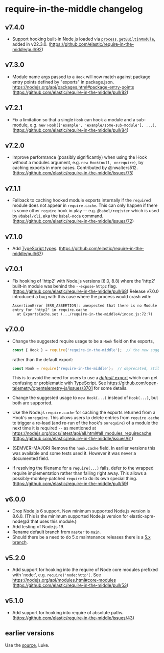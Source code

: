 # require-in-the-middle changelog

## v7.4.0

- Support hooking built-in Node.js loaded via
  [`process.getBuiltinModule`](https://nodejs.org/api/all.html#all_process_processgetbuiltinmoduleid),
  added in v22.3.0.
  (https://github.com/elastic/require-in-the-middle/pull/92)

## v7.3.0

- Module name args passed to a `Hook` will now match against package
  entry points defined by "exports" in package.json.
  https://nodejs.org/api/packages.html#package-entry-points
  (https://github.com/elastic/require-in-the-middle/pull/82)


## v7.2.1

- Fix a limitation so that a single `Hook` can hook a module and a sub-module,
  e.g. `new Hook(['example', 'example/some-sub-module'], ...)`.
  (https://github.com/elastic/require-in-the-middle/pull/84)


## v7.2.0

- Improve performance (possibly significantly) when using the Hook without
  a modules argument, e.g. `new Hook(null, onrequire)`, by caching exports
  in more cases. Contributed by @nwalters512.
  (https://github.com/elastic/require-in-the-middle/issues/75)


## v7.1.1

- Fallback to caching hooked module exports internally if the `require`d
  module does not appear in `require.cache`. This can only happen if there
  is some other `require` hook in play -- e.g. `@babel/register` which is
  used by `@babel/cli`, aka the `babel-node` command.
  (https://github.com/elastic/require-in-the-middle/issues/72)


## v7.1.0

- Add [TypeScript types](./types/index.d.ts).
  (https://github.com/elastic/require-in-the-middle/pull/67)


## v7.0.1

- Fix hooking of 'http2' with Node.js versions [8.0, 8.8) where the 'http2'
  built-in module was behind the `--expose-http2` flag.
  (https://github.com/elastic/require-in-the-middle/pull/68)
  Release v7.0.0 introduced a bug with this case where the process would crash with:

    ```
    AssertionError [ERR_ASSERTION]: unexpected that there is no Module entry for "http2" in require.cache
      at ExportsCache.set (.../require-in-the-middle4/index.js:72:7)
    ```

## v7.0.0

- Change the suggested require usage to be a `Hook` field on the exports,

  ```js
  const { Hook } = require('require-in-the-middle');  // the new suggested way
  ```

  rather than the default export:

  ```js
  const Hook = require('require-in-the-middle');  // deprecated, still supported for backward compat
  ```

  This is to avoid the need for users to use a [*default* export](https://www.typescriptlang.org/docs/handbook/declaration-files/templates/module-d-ts.html#default-exports)
  which can get confusing or problematic with TypeScript. See
  https://github.com/open-telemetry/opentelemetry-js/issues/3701 for some
  details.

- Change the suggested usage to `new Hook(...)` instead of `Hook(...)`, but
  both are supported.

- Use the Node.js `require.cache` for caching the exports returned from a
  Hook's `onrequire`. This allows users to delete entries from `require.cache`
  to trigger a re-load (and re-run of the hook's `onrequire`) of a module the
  next time it is required -- as mentioned at
  https://nodejs.org/docs/latest/api/all.html#all_modules_requirecache
  (https://github.com/elastic/require-in-the-middle/issues/61)

- (SEMVER-MAJOR) Remove the `hook.cache` field. In earlier versions this was
  available and some tests used it. However it was never a documented field.

- If resolving the filename for a `require(...)` fails, defer to the wrapped
  require implementation rather than failing right away. This allows a
  possibly-monkey-patched `require` to do its own special thing.
  (https://github.com/elastic/require-in-the-middle/pull/59)

## v6.0.0

- Drop Node.js 6 support. New minimum supported Node.js version is 8.6.0.
  (This is the minimum supported Node.js version for elastic-apm-node@3 that uses
  this module.)
- Add testing of Node.js 19.
- Rename default branch from `master` to `main`.
- Should there be a need to do 5.x maintenance releases there is a
  [5.x branch](https://github.com/elastic/require-in-the-middle/tree/5.x).

## v5.2.0

- Add support for hooking into the require of Node core modules prefixed with
  'node:', e.g. `require('node:http')`. See https://nodejs.org/api/modules.html#core-modules
  (https://github.com/elastic/require-in-the-middle/pull/53)

## v5.1.0

- Add support for hooking into require of absolute paths.
  (https://github.com/elastic/require-in-the-middle/issues/43)

## earlier versions

Use the [source](https://github.com/elastic/require-in-the-middle/commits/), Luke.
